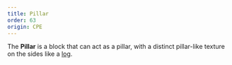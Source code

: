 ```yaml
---
title: Pillar
order: 63
origin: CPE
---
```


The **Pillar** is a block that can act as a pillar, with a distinct pillar-like texture on the sides like a [log](Log).
